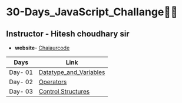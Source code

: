 # 30-Days_JavaScript_Challange🚀🍵
## **Instructor - Hitesh choudhary sir**
- **website**- [Chaiaurcode](https://chaicode.com/)





| Days | Link|
| ------------- | ------------- |
| Day- 01 | [Datatype_and_Variables](https://github.com/Shubh-ujala/30-Days_JavaScript_Challange/tree/main/Day_01_Variables_and_Datatypes)  |
| Day- 02 | [Operators](https://github.com/Shubh-ujala/30-Days_JavaScript_Challange/tree/main/Day_02_Operators)|
| Day- 03 | [Control Structures](https://github.com/Shubh-ujala/30-Days_JavaScript_Challange/tree/main/Day_03_Control%20Structures)|
